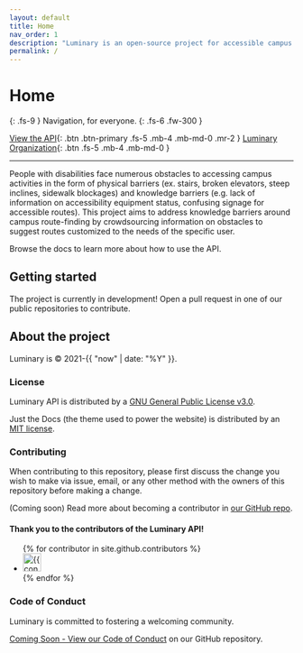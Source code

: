 ```yaml
---
layout: default
title: Home
nav_order: 1
description: "Luminary is an open-source project for accessible campus navigation."
permalink: /
---
```


# Home
{: .fs-9 }
Navigation, for everyone.
{: .fs-6 .fw-300 }

[View the API](https://github.com/polaris-maps/luminary-api){: .btn .btn-primary .fs-5 .mb-4 .mb-md-0 .mr-2 }
[Luminary Organization](https://github.com/polaris-maps){: .btn .fs-5 .mb-4 .mb-md-0 }

---

People with disabilities face numerous obstacles to accessing campus activities in the form of physical barriers (ex. stairs, broken elevators, steep inclines, sidewalk blockages) and knowledge barriers (e.g. lack of information on accessibility equipment status, confusing signage for accessible routes). This project aims to address knowledge barriers around campus route-finding by crowdsourcing information on obstacles to suggest routes customized to the needs of the specific user.

Browse the docs to learn more about how to use the API.

## Getting started

The project is currently in development! Open a pull request in one of our public repositories to contribute.

## About the project

Luminary is &copy; 2021-{{ "now" | date: "%Y" }}.

### License

Luminary API is distributed by a [GNU General Public License v3.0](https://github.com/polaris-maps/luminary-api/blob/main/LICENSE).

Just the Docs (the theme used to power the website) is distributed by an [MIT license](https://github.com/just-the-docs/just-the-docs/tree/main/LICENSE.txt).

### Contributing

When contributing to this repository, please first discuss the change you wish to make via issue, email, or any other method with the owners of this repository before making a change. 

(Coming soon) Read more about becoming a contributor in [our GitHub repo](https://github.com/polaris-maps).

#### Thank you to the contributors of the Luminary API!

<ul class="list-style-none">
{% for contributor in site.github.contributors %}
  <li class="d-inline-block mr-1">
     <a href="{{ contributor.html_url }}"><img src="{{ contributor.avatar_url }}" width="32" height="32" alt="{{ contributor.login }}"></a>
  </li>
{% endfor %}
</ul>

### Code of Conduct

Luminary is committed to fostering a welcoming community.

[Coming Soon - View our Code of Conduct](https://github.com/polaris-maps) on our GitHub repository.
